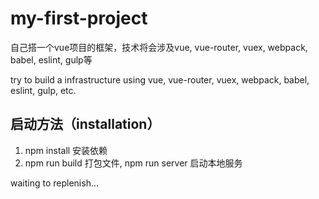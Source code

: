 # my-first-project
自己搭一个vue项目的框架，技术将会涉及vue, vue-router, vuex, webpack, babel, eslint, gulp等

try to build a infrastructure using vue, vue-router, vuex, webpack, babel, eslint, gulp, etc.

## 启动方法（installation）

1. npm install 安装依赖
2. npm run build 打包文件, npm run server 启动本地服务

waiting to replenish...